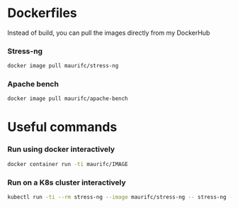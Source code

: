 # Dockerfiles
Instead of build, you can pull the images directly from my DockerHub

### Stress-ng
```bash
docker image pull maurifc/stress-ng
```

### Apache bench
```bash
docker image pull maurifc/apache-bench
```

# Useful commands

### Run using docker interactively
```bash
docker container run -ti maurifc/IMAGE
```

### Run on a K8s cluster interactively
```bash
kubectl run -ti --rm stress-ng --image maurifc/stress-ng -- stress-ng --vm 2 --vm-bytes 1G
```